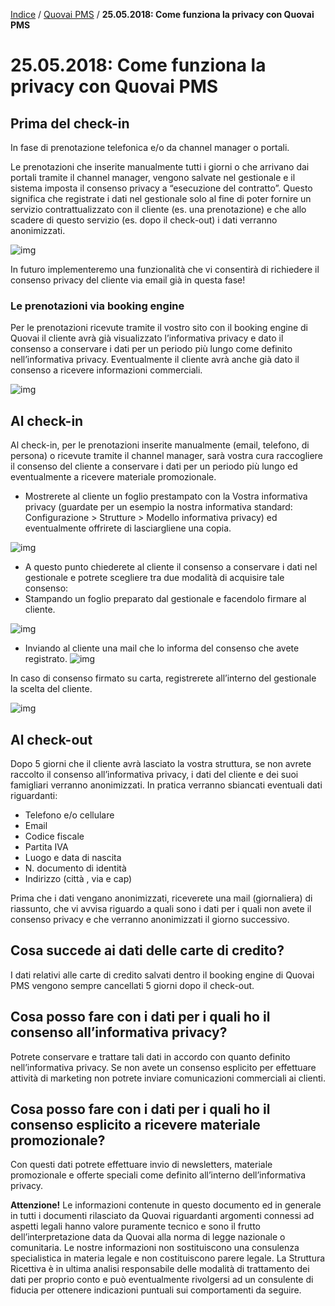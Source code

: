 [Indice](index.md) / [Quovai PMS](quovai-pms-it.md) / **25.05.2018: Come funziona la privacy con Quovai PMS**

# 25.05.2018: Come funziona la privacy con Quovai PMS

## Prima del check-in

In fase di prenotazione telefonica e/o da channel manager o portali.

Le prenotazioni che inserite manualmente tutti i giorni o che arrivano dai portali tramite il channel manager, vengono salvate nel gestionale e il sistema imposta il consenso privacy a “esecuzione del contratto”. Questo significa che registrate i dati nel gestionale solo al fine di poter fornire un servizio contrattualizzato con il cliente (es. una prenotazione) e che allo scadere di questo servizio (es. dopo il check-out) i dati verranno anonimizzati.

![img](https://quovai.github.io/images/come-funziona-la-privacy-001.png)

In futuro implementeremo una funzionalità che vi consentirà di richiedere il consenso privacy del cliente via email già in questa fase!

### Le prenotazioni via booking engine

Per le prenotazioni ricevute tramite il vostro sito con il booking engine di Quovai il cliente avrà già visualizzato l’informativa privacy e dato il consenso a conservare i dati per un periodo più lungo come definito nell’informativa privacy. Eventualmente il cliente avrà anche già dato il consenso a ricevere informazioni commerciali.

![img](https://quovai.github.io/images/come-funziona-la-privacy-002.png)

## Al check-in

Al check-in, per le prenotazioni inserite manualmente (email, telefono, di persona) o ricevute tramite il channel manager, sarà vostra cura raccogliere il consenso del cliente a conservare i dati per un periodo più lungo ed eventualmente a ricevere materiale promozionale.

- Mostrerete al cliente un foglio prestampato con la Vostra informativa privacy (guardate per un esempio la nostra informativa standard: Configurazione > Strutture > Modello informativa privacy) ed eventualmente offrirete di lasciargliene una copia.

![img](https://quovai.github.io/images/come-funziona-la-privacy-003a.png)

- A questo punto chiederete al cliente il consenso a conservare i dati nel gestionale e potrete scegliere tra due modalità di acquisire tale consenso:
- Stampando un foglio preparato dal gestionale e facendolo firmare al cliente.

![img](https://quovai.github.io/images/come-funziona-la-privacy-003.png)

- Inviando al cliente una mail che lo informa del consenso che avete registrato. ![img](https://quovai.github.io/images/come-funziona-la-privacy-004.png)

In caso di consenso firmato su carta, registrerete all’interno del gestionale la scelta del cliente.

![img](https://quovai.github.io/images/come-funziona-la-privacy-005.png)

## Al check-out

Dopo 5 giorni che il cliente avrà lasciato la vostra struttura, se non avrete raccolto il consenso all’informativa privacy, i dati del cliente e dei suoi famigliari verranno anonimizzati. In pratica verranno sbiancati eventuali dati riguardanti:

- Telefono e/o cellulare
- Email
- Codice fiscale
- Partita IVA
- Luogo e data di nascita
- N. documento di identità
- Indirizzo (città , via e cap)

Prima che i dati vengano anonimizzati, riceverete una mail (giornaliera) di riassunto, che vi avvisa riguardo a quali sono i dati per i quali non avete il consenso privacy e che verranno anonimizzati il giorno successivo.

## Cosa succede ai dati delle carte di credito?

I dati relativi alle carte di credito salvati dentro il booking engine di Quovai PMS vengono sempre cancellati 5 giorni dopo il check-out.

## Cosa posso fare con i dati per i quali ho il consenso all’informativa privacy?

Potrete conservare e trattare tali dati in accordo con quanto definito nell’informativa privacy. Se non avete un consenso esplicito per effettuare attività di marketing non potrete inviare comunicazioni commerciali ai clienti.

## Cosa posso fare con i dati per i quali ho il consenso esplicito a ricevere materiale promozionale?

Con questi dati potrete effettuare invio di newsletters, materiale promozionale e offerte speciali come definito all’interno dell’informativa privacy.

**Attenzione!** Le informazioni contenute in questo documento ed in generale in tutti i documenti rilasciato da Quovai riguardanti argomenti connessi ad aspetti legali hanno valore puramente tecnico e sono il frutto dell’interpretazione data da Quovai alla norma di legge nazionale o comunitaria. Le nostre informazioni non sostituiscono una consulenza specialistica in materia legale e non costituiscono parere legale. La Struttura Ricettiva è in ultima analisi responsabile delle modalità di trattamento dei dati per proprio conto e può eventualmente rivolgersi ad un consulente di fiducia per ottenere indicazioni puntuali sui comportamenti da seguire.

 